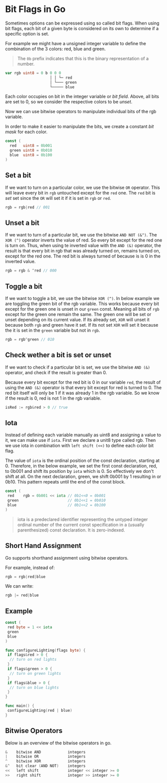 # Bit Flags in Go

Sometimes options can be expressed using so called bit flags. When using bit
flags, each bit of a given byte is considered on its own to determine if a
specific option is set.

For example we might have a unsigned integer variable to define the combination
of the 3 colors: red, blue and green.

> The `0b` prefix indicates that this is the binary representation of a number.

```go
var rgb uint8 = 0 b 0 0 0
                    │ │ └─ red
                    │ └─── green
                    └───── blue
```

Each color occupies on bit in the integer variable or *bit field*. Above, all
bits are set to 0, so we consider the respective colors to be *unset*.

Now we can use bitwise operators to manipulate individual bits of the rgb
variable.

In order to make it easier to manipulate the bits, we create a constant *bit
mask* for each color.

```go
const (
  red   uint8 = 0b001
  green uint8 = 0b010
  blue  uint8 = 0b100
)
```

## Set a bit

If we want to turn on a particular color, we use the bitwise `OR` operator. This
will leave every bit in `rgb` untouched except for the `red` one. The `red` bit
is *set*  set since the `OR` will set it if it is set in `rgb` or `red`.

```go
rgb = rgb|red // 001
```

## Unset a bit

If we want to turn of a particular bit, we use the bitwise `AND NOT (&^)`. The
`XOR (^)` operator inverts the value of red. So every bit except for the red one
is turn on. Thus, when using te inverted value with the `AND (&)` operator, the
result is that every bit in rgb that was already turned on, remains turned on,
except for the red one. The red bit is always turned of because is is 0 in the
inverted value.

```go
rgb = rgb & ^red // 000
```

## Toggle a bit

If we want to toggle a bit, we use the bitwise `XOR (^)`. In below example we
are toggling the green bit of the rgb variable. This works because every bit
except for the green one is unset in our `green` const. Meaning all bits of
`rgb` except for the green one remain the same. The green one will be set or
unset depending on its current value. If its already set, `XOR` will unset it
because both `rgb` and green have it set. If its not set `XOR` will set it
because the it is set in the `green` variable but not in `rgb`.

```go
rgb = rgb^green // 010
```

## Check wether a bit is set or unset

If we want to check if a particular bit is set, we use the bitwise `AND (&)`
operator, and check if the result is greater than 0.

Because every bit except for the red bit is 0 in our variable `red`, the result
of using the `AND (&)` operator is that every bit except for red is turned to 0.
The red bit itself will only be 1 if it was already 1 in the rgb variable. So we
know if the result is 0, red is not 1 in the rgb variable.

```go
isRed := rgb&red > 0 // true
```

## Iota

Instead of defining each variable manually as uint8 and assigning a value to it,
we can make use if `iota`. First we declare a unit8 type called rgb. Then we use
iota in combination with `left shift (<<)` to define each color bit flag.

The value of `iota` is the ordinal position of the const declaration, starting
at 0. Therefore, in the below example, we set the first const declaration, red,
to 0b001 and shift its position by `iota` which is 0. So effectively we don't
shift at all. On the next declaration, green, we shift 0b001 by 1 resulting in
or 0b10. This pattern repeats until the end of the const block.

```go
const (
 red    rgb = 0b001 << iota // 0b1<<0 = 0b001
 green                      // 0b1<<1 = 0b010
 blue                       // 0b1<<2 = 0b100
)
```

> iota is a predeclared identifier representing the untyped integer ordinal
> number of the current const specification in a (usually parenthesized) const
> declaration. It is zero-indexed.

## Short Hand Assignment

Go supports shorthand assignment using bitwise operators.

For example, instead of:

```go
rgb = rgb|red|blue
```

We can write:

```go
rgb |= red|blue
```

## Example

```go
const (
 red byte = 1 << iota
 green
 blue
)

func configureLighting(flags byte) {
 if flags&red > 0 {
  // turn on red lights
 }
 if flags&green > 0 {
  // turn on green lights
 }
 if flags&blue > 0 {
  // turn on blue lights
 }
}

func main() {
 configureLighting(red | blue)
}
```

## Bitwise Operators

Below is an overview of the bitwise operators in go.

```go
&    bitwise AND            integers
|    bitwise OR             integers
^    bitwise XOR            integers
&^   bit clear (AND NOT)    integers
<<   left shift             integer << integer >= 0
>>   right shift            integer >> integer >= 0
```
